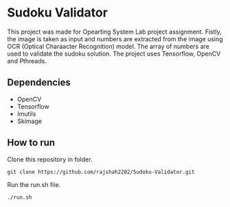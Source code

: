 # Sudoku Validator
This project was made for Opearting System Lab project assignment. Fistly, the image is taken as input and numbers are extracted from the image using OCR (Optical Charaacter Recognition) model. The array of numbers are used to validate the sudoku solution. The project uses Tensorflow, OpenCV and Pthreads.

## Dependencies
 - OpenCV
 - Tensorflow
 - Imutils
 - Skimage

## How to run
Clone this repository in folder.
```
git clone https://github.com/rajshah2202/Sudoku-Validator.git
```

Run the run.sh file.
```
./run.sh
```